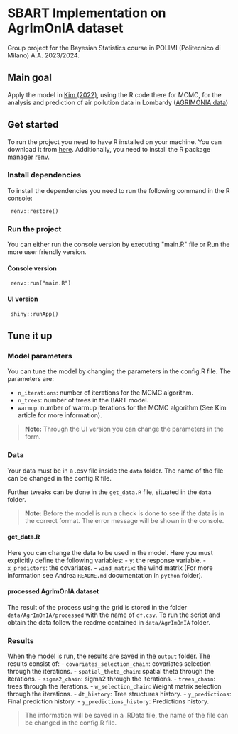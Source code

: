 # SBART Implementation on AgrImOnIA dataset

Group project for the Bayesian Statistics course in POLIMI (Politecnico di Milano) A.A. 2023/2024.

## Main goal

Apply the model in [Kim (2022)](https://doi.org/10.1080/00949655.2022.2102633), using the R code there for MCMC, for the analysis and prediction of air pollution data in Lombardy ([AGRIMONIA data](https://github.com/AgrImOnIA-project/AgrImOnIA_Data))

## Get started

To run the project you need to have R installed on your machine. You can download it from [here](https://www.r-project.org/). Additionally, you need to install the R package manager [renv](https://rstudio.github.io/renv/articles/renv.html).

### Install dependencies

To install the dependencies you need to run the following command in the R console:

```
 renv::restore()
```

### Run the project

You can either run the console version by executing "main.R" file or Run the more user friendly version.

#### Console version

```
 renv::run("main.R") 
```

#### UI version

```
 shiny::runApp()
```

## Tune it up

### Model parameters

You can tune the model by changing the parameters in the config.R file. The parameters are:

- `n_iterations`: number of iterations for the MCMC algorithm.
- `n_trees`: number of trees in the BART model.
- `warmup`: number of warmup iterations for the MCMC algorithm (See Kim article for more information).

> **Note:** Through the UI version you can change the parameters in the form.

### Data

Your data must be in a .csv file inside the `data` folder. The name of the file can be changed in the config.R file.

Further tweaks can be done in the `get_data.R` file, situated in the `data` folder.

> **Note:** Before the model is run a check is done to see if the data is in the correct format. The error message will be shown in the console.

#### get_data.R

Here you can change the data to be used in the model. Here you must explicitly define the following variables:
    - `y`: the response variable.
    - `x_predictors`: the covariates.
    - `wind_matrix`: the wind matrix (For more information see Andrea `README.md` documentation in `python` folder).

#### processed AgrImOnIA dataset

The result of the process using the grid is stored in the folder `data/AgrImOnIA/processed` with the name of `df.csv`.
To run the script and obtain the data follow the readme contained in `data/AgrImOnIA` folder.

### Results

When the model is run, the results are saved in the `output` folder. The results consist of:
    - `covariates_selection_chain`: covariates selection through the iterations.
    - `spatial_theta_chain`: spatial theta through the iterations.
    - `sigma2_chain`: sigma2 through the iterations.
    - `trees_chain`: trees through the iterations.
    - `w_selection_chain`: Weight matrix selection through the iterations.
    - `dt_history`: Tree structures history.
    - `y_predictions`: Final prediction history.
    - `y_predictions_history`: Predictions history.

> The information will be saved in a .RData file, the name of the file can be changed in the config.R file.




